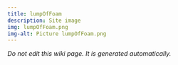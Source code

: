 ```yaml
---
title: lumpOfFoam
description: Site image
img: lumpOfFoam.png
img-alt: Picture lumpOfFoam.png
---
```


_Do not edit this wiki page. It is generated automatically._ 

